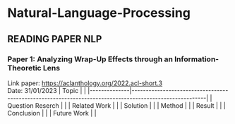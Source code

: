 # Natural-Language-Processing

## READING PAPER NLP

### Paper 1: Analyzing Wrap-Up Effects through an Information-Theoretic Lens
Link paper: https://aclanthology.org/2022.acl-short.3 \
Date: 31/01/2023
| Topic        |                                                             |
|--------------|--------------------------------------------------------------------------------------------------------|
| Question Reserch    |  |
| Related Work |                             |
| Solution     |  |
| Method       |  |
| Result       |  |
| Conclusion   |  |
| Future Work  |  |

